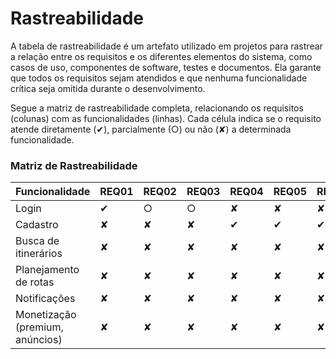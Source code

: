 # Rastreabilidade
A tabela de rastreabilidade é um artefato utilizado em projetos para rastrear a relação entre os requisitos e os diferentes elementos do sistema, como casos de uso, componentes de software, testes e documentos. Ela garante que todos os requisitos sejam atendidos e que nenhuma funcionalidade crítica seja omitida durante o desenvolvimento.

Segue a matriz de rastreabilidade completa, relacionando os requisitos (colunas) com as funcionalidades (linhas). Cada célula indica se o requisito atende diretamente (✔), parcialmente (○) ou não (✘) a determinada funcionalidade.

### Matriz de Rastreabilidade

| Funcionalidade                           | REQ01 | REQ02 | REQ03 | REQ04 | REQ05 | REQ06 | REQ07 | REQ08 | REQ09 | REQ10 | REQ11 | REQ12 | REQ13 | REQ14 | REQ15 | REQ16 | REQ17 | REQ18 | REQ19 | REQ20 | REQ21 | REQ22 | REQ23 | REQ24 | REQ25 | REQ26 | REQ27 | REQ28 | REQ29 | REQ30 | REQ31 | REQ32 | REQ33 | REQ34 | REQ35 | REQ36 | REQ37 | REQ38 | REQ39 | REQ40 | REQ41 | REQ42 | REQ43 | REQ44 | REQ45 | REQ46 | REQ47 | REQ48 | REQ49 | REQ50 | REQ51 | REQ52 | REQ53 | REQ54 |
|------------------------------------------|-------|-------|-------|-------|-------|-------|-------|-------|-------|-------|-------|-------|-------|-------|-------|-------|-------|-------|-------|-------|-------|-------|-------|-------|-------|-------|-------|-------|-------|-------|-------|-------|-------|-------|-------|-------|-------|-------|-------|-------|-------|-------|-------|-------|-------|-------|-------|-------|-------|-------|-------|-------|-------|-------|
| Login                                    | ✔     | ○     | ○     | ✘     | ✘     | ✘     | ✔     | ✔     | ✔     | ✘     | ✘     | ✘     | ✘     | ✘     | ✘     | ✘     | ✘     | ✘     | ✘     | ✘     | ✘     | ✘     | ✘     | ✘     | ✘     | ✘     | ✘     | ✘     | ✘     | ✘     | ✘     | ✘     | ✘     | ✘     | ✘     | ✘     | ✘     | ✘     | ✘     | ✘     | ✘     | ✘     | ✘     | ✘     | ✘     | ✘     | ✘     | ✘     | ✘     | ✘     | ✘     | ✘     | ✘     | ✘     |
| Cadastro                                 | ✘     | ✘     | ✘     | ✔     | ✔     | ✔     | ✘     | ✘     | ✘     | ✔     | ✘     | ✘     | ✘     | ✘     | ✘     | ✘     | ✘     | ✘     | ✘     | ✘     | ✘     | ✘     | ✘     | ✘     | ✘     | ✘     | ✘     | ✘     | ✘     | ✘     | ✘     | ✘     | ✘     | ✘     | ✘     | ✘     | ✘     | ✘     | ✘     | ✘     | ✘     | ✘     | ✘     | ✘     | ✘     | ✘     | ✘     | ✘     | ✘     | ✘     | ✘     | ✘     | ✘     | ✘     |
| Busca de itinerários                     | ✘     | ✘     | ✘     | ✘     | ✘     | ✘     | ✘     | ✘     | ✘     | ✘     | ✔     | ✔     | ✔     | ✔     | ✘     | ✘     | ✘     | ✘     | ✘     | ✔     | ✔     | ✔     | ✔     | ✘     | ✘     | ✔     | ✔     | ✔     | ✘     | ✘     | ✔     | ✔     | ✔     | ✘     | ✔     | ✔     | ✔     | ✔     | ✘     | ✔     | ✘     | ✘     | ✘     | ✔     | ✘     | ✘     | ✔     | ✘     | ✔     | ✘     | ✘     | ✘     | ✘     |
| Planejamento de rotas                    | ✘     | ✘     | ✘     | ✘     | ✘     | ✘     | ✘     | ✘     | ✘     | ✘     | ✘     | ✘     | ✘     | ✘     | ✔     | ✔     | ✔     | ✔     | ✔     | ✔     | ✔     | ✔     | ✔     | ✔     | ✔     | ✔     | ✔     | ✔     | ✔     | ✔     | ✔     | ✔     | ✔     | ✔     | ✔     | ✔     | ✔     | ✔     | ✔     | ✔     | ✔     | ✔     | ✔     | ✔     | ✔     | ✔     | ✔     | ✔     | ✘     |
| Notificações                             | ✘     | ✘     | ✘     | ✘     | ✘     | ✘     | ✘     | ✘     | ✘     | ✘     | ✘     | ✘     | ✘     | ✘     | ✘     | ✘     | ✔     | ✘     | ✘     | ✘     | ✘     | ✘     | ✘     | ✘     | ✘     | ✘     | ✘     | ✘     | ✘     | ✘     | ✘     | ✔     | ✔     | ✘     | ✘     | ✘     | ✔     | ✔     | ✔     | ✘     | ✘     | ✔     | ✘     | ✔     | ✘     | ✘     | ✔     | ✘     | ✘     | ✘     | ✘     | ✘     | ✘     | ✘     |
| Monetização (premium, anúncios)          | ✘     | ✘     | ✘     | ✘     | ✘     | ✘     | ✘     | ✘     | ✘     | ✘     | ✘     | ✘     | ✘     | ✘     | ✘     | ✘     | ✘     | ✘     | ✘     | ✘     | ✘     | ✘     | ✘     | ✘     | ✘     | ✘     | ✘     | ✘     | ✘     | ✘     | ✘     | ✘     | ✘     | ✘     | ✘     | ✘     | ✘     | ✘     | ✘     | ✘     | ✘     | ✔     | ✔     | ✔     | ✔     | ✔     | ✘     | ✘     | ✘     | ✘     | ✘     | ✘     |

